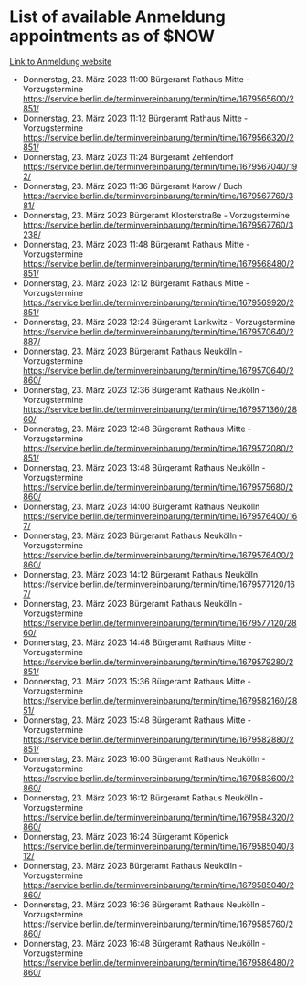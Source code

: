# List of available Anmeldung appointments as of $NOW
[Link to Anmeldung website](https://service.berlin.de/terminvereinbarung/termin/tag.php?termin=1&anliegen[]=120686&dienstleisterlist=122210,122217,327316,122219,327312,122227,327314,122231,327346,122243,327348,122254,122252,329742,122260,329745,122262,329748,122271,327278,122273,327274,122277,327276,330436,122280,327294,122282,327290,122284,327292,122291,327270,122285,327266,122286,327264,122296,327268,150230,329760,122297,327286,122294,327284,122312,329763,122314,329775,122304,327330,122311,327334,122309,327332,317869,122281,327352,122279,329772,122283,122276,327324,122274,327326,122267,329766,122246,327318,122251,327320,122257,327322,122208,327298,122226,327300&herkunft=http%3A%2F%2Fservice.berlin.de%2Fdienstleistung%2F120686%2F)
- Donnerstag, 23. März 2023 11:00 Bürgeramt Rathaus Mitte - Vorzugstermine https://service.berlin.de/terminvereinbarung/termin/time/1679565600/2851/
- Donnerstag, 23. März 2023 11:12 Bürgeramt Rathaus Mitte - Vorzugstermine https://service.berlin.de/terminvereinbarung/termin/time/1679566320/2851/
- Donnerstag, 23. März 2023 11:24 Bürgeramt Zehlendorf https://service.berlin.de/terminvereinbarung/termin/time/1679567040/192/
- Donnerstag, 23. März 2023 11:36 Bürgeramt Karow / Buch https://service.berlin.de/terminvereinbarung/termin/time/1679567760/381/
- Donnerstag, 23. März 2023  Bürgeramt Klosterstraße - Vorzugstermine https://service.berlin.de/terminvereinbarung/termin/time/1679567760/3238/
- Donnerstag, 23. März 2023 11:48 Bürgeramt Rathaus Mitte - Vorzugstermine https://service.berlin.de/terminvereinbarung/termin/time/1679568480/2851/
- Donnerstag, 23. März 2023 12:12 Bürgeramt Rathaus Mitte - Vorzugstermine https://service.berlin.de/terminvereinbarung/termin/time/1679569920/2851/
- Donnerstag, 23. März 2023 12:24 Bürgeramt Lankwitz - Vorzugstermine https://service.berlin.de/terminvereinbarung/termin/time/1679570640/2887/
- Donnerstag, 23. März 2023  Bürgeramt Rathaus Neukölln - Vorzugstermine https://service.berlin.de/terminvereinbarung/termin/time/1679570640/2860/
- Donnerstag, 23. März 2023 12:36 Bürgeramt Rathaus Neukölln - Vorzugstermine https://service.berlin.de/terminvereinbarung/termin/time/1679571360/2860/
- Donnerstag, 23. März 2023 12:48 Bürgeramt Rathaus Mitte - Vorzugstermine https://service.berlin.de/terminvereinbarung/termin/time/1679572080/2851/
- Donnerstag, 23. März 2023 13:48 Bürgeramt Rathaus Neukölln - Vorzugstermine https://service.berlin.de/terminvereinbarung/termin/time/1679575680/2860/
- Donnerstag, 23. März 2023 14:00 Bürgeramt Rathaus Neukölln https://service.berlin.de/terminvereinbarung/termin/time/1679576400/167/
- Donnerstag, 23. März 2023  Bürgeramt Rathaus Neukölln - Vorzugstermine https://service.berlin.de/terminvereinbarung/termin/time/1679576400/2860/
- Donnerstag, 23. März 2023 14:12 Bürgeramt Rathaus Neukölln https://service.berlin.de/terminvereinbarung/termin/time/1679577120/167/
- Donnerstag, 23. März 2023  Bürgeramt Rathaus Neukölln - Vorzugstermine https://service.berlin.de/terminvereinbarung/termin/time/1679577120/2860/
- Donnerstag, 23. März 2023 14:48 Bürgeramt Rathaus Mitte - Vorzugstermine https://service.berlin.de/terminvereinbarung/termin/time/1679579280/2851/
- Donnerstag, 23. März 2023 15:36 Bürgeramt Rathaus Mitte - Vorzugstermine https://service.berlin.de/terminvereinbarung/termin/time/1679582160/2851/
- Donnerstag, 23. März 2023 15:48 Bürgeramt Rathaus Mitte - Vorzugstermine https://service.berlin.de/terminvereinbarung/termin/time/1679582880/2851/
- Donnerstag, 23. März 2023 16:00 Bürgeramt Rathaus Neukölln - Vorzugstermine https://service.berlin.de/terminvereinbarung/termin/time/1679583600/2860/
- Donnerstag, 23. März 2023 16:12 Bürgeramt Rathaus Neukölln - Vorzugstermine https://service.berlin.de/terminvereinbarung/termin/time/1679584320/2860/
- Donnerstag, 23. März 2023 16:24 Bürgeramt Köpenick https://service.berlin.de/terminvereinbarung/termin/time/1679585040/312/
- Donnerstag, 23. März 2023  Bürgeramt Rathaus Neukölln - Vorzugstermine https://service.berlin.de/terminvereinbarung/termin/time/1679585040/2860/
- Donnerstag, 23. März 2023 16:36 Bürgeramt Rathaus Neukölln - Vorzugstermine https://service.berlin.de/terminvereinbarung/termin/time/1679585760/2860/
- Donnerstag, 23. März 2023 16:48 Bürgeramt Rathaus Neukölln - Vorzugstermine https://service.berlin.de/terminvereinbarung/termin/time/1679586480/2860/

